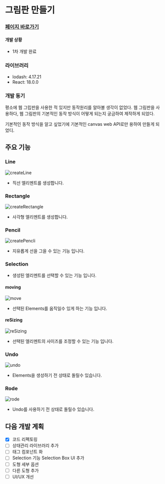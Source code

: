 # 그림판 만들기

### [페이지 바로가기](https://yongjin-jo.github.io/drawing_app/)


#### 개발 상황

- 1차 개발 완료
  

### 라이브러리

- lodash: 4.17.21
- React: 18.0.0

### 개발 동기

평소에 웹 그립판을 사용한 적 있지만 동작원리를 알아볼 생각이 없었다.
웹 그림판을 사용하다, 웹 그림판의 기본적인 동작 방식이 어떻게 되는지 궁금하여 제작하게 되었다.

기본적인 동작 방식을 알고 싶었기에 기본적인 canvas web API로만 용하여 만들게 되었디.

## 주요 기능

### Line

![createLine](md/img/createLIne.gif)

- 직선 엘리멘트를 생성합니다.

### Rectangle

![createRectangle](md/img/createRect.gif)

- 사각형 엘리멘트를 생성합니다.

### Pencil

![createPencli](md/img/createPencil.gif)

- 지유롭게 선을 그을 수 있는 기능 입니다.

### Selection

- 생성된 엘리멘트를 선택할 수 있는 기능 입니다.

#### moving

![move](md/img/Selection_move.gif)

- 선택된 Elements를 움직일수 있게 하는 기능 입니다.

#### reSizing

![reSizing](md/img/selection_reSizing.gif)

- 선택된 엘리멘트의 사이즈를 조정할 수 있는 기능 입니다.

### Undo

![undo](md/img/udro.gif)

- Elements을 생성하기 전 상태로 돌릴수 있습니다.

### Rode

![rode](md/img/redo.gif)

- Undo를 사용하기 전 상태로 돌릴수 있습니다.

## 다음 개발 계획

- [x] 코드 리펙토링
- [ ] 상태관리 라이브러리 추가
- [ ] 태그 컴포넌트 화
- [ ] Selection 기능 Selection Box UI 추가
- [ ] 도형 세부 옵션
- [ ] 다른 도형 추가
- [ ] UI/UX 개선
